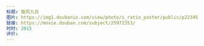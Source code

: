 ```yaml
---
标题: 旋风九日
图片: https://img1.doubanio.com/view/photo/s_ratio_poster/public/p2234584539.webp
链接: https://movie.douban.com/subject/25972353/
时时: 2015
评价:
---
```


